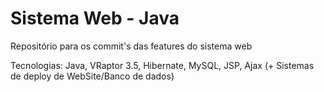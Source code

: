 # Sistema Web - Java

Repositório para os commit's das features do sistema web

Tecnologias: Java, VRaptor 3.5, Hibernate, MySQL, JSP, Ajax (+ Sistemas de deploy de WebSite/Banco de dados)
